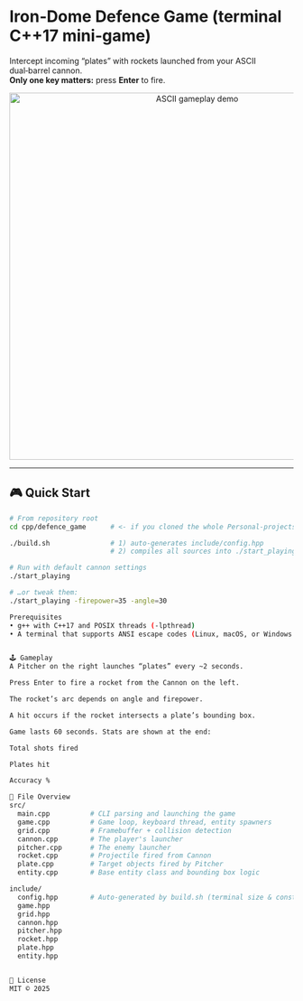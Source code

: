 # Iron‑Dome Defence Game (terminal C++17 mini‑game)

Intercept incoming “plates” with rockets launched from your ASCII
dual‑barrel cannon.  
**Only one key matters:** press **Enter** to fire.

<p align="center">
  <!-- Replace with a real recording or GIF if you capture one -->
  <img src="docs/demo.gif" width="650" alt="ASCII gameplay demo">
</p>

---

## 🎮 Quick Start

```bash
# From repository root
cd cpp/defence_game      # <- if you cloned the whole Personal‑projects repo

./build.sh               # 1) auto‑generates include/config.hpp
                         # 2) compiles all sources into ./start_playing

# Run with default cannon settings
./start_playing

# …or tweak them:
./start_playing -firepower=35 -angle=30

Prerequisites
• g++ with C++17 and POSIX threads (-lpthread)
• A terminal that supports ANSI escape codes (Linux, macOS, or Windows 10+)


🕹️ Gameplay
A Pitcher on the right launches “plates” every ~2 seconds.

Press Enter to fire a rocket from the Cannon on the left.

The rocket’s arc depends on angle and firepower.

A hit occurs if the rocket intersects a plate’s bounding box.

Game lasts 60 seconds. Stats are shown at the end:

Total shots fired

Plates hit

Accuracy %

🧱 File Overview
src/
  main.cpp          # CLI parsing and launching the game
  game.cpp          # Game loop, keyboard thread, entity spawners
  grid.cpp          # Framebuffer + collision detection
  cannon.cpp        # The player's launcher
  pitcher.cpp       # The enemy launcher
  rocket.cpp        # Projectile fired from Cannon
  plate.cpp         # Target objects fired by Pitcher
  entity.cpp        # Base entity class and bounding box logic

include/
  config.hpp        # Auto-generated by build.sh (terminal size & constants)
  game.hpp        
  grid.hpp         
  cannon.hpp      
  pitcher.hpp     
  rocket.hpp      
  plate.hpp         
  entity.hpp


📜 License
MIT © 2025
